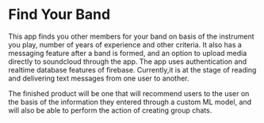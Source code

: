 Find Your Band
==============
This app finds you other members for your band on basis of the instrument you play, number of years of experience and other criteria. 
It also has a messaging feature after a band is formed, and an option to upload media directly to soundcloud through the app.
The app uses authentication and realtime database features of firebase.
Currently,it is at the stage of reading and delivering text messages from one user to another.

The finished product will be one that will recommend users to the user on the basis of the information they entered through a custom ML model,
and will also be able to perform the action of creating group chats.
